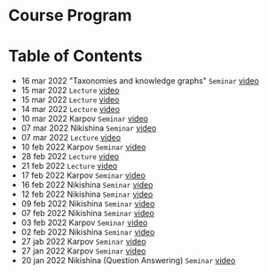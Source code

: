 # Course Program

# Table of Contents
* 16 mar 2022 "Taxonomies and knowledge graphs" `Seminar` [video](https://youtu.be/Q6tv39xklh8)
* 15 mar 2022 `Lecture` [video](https://youtu.be/3tx471492ns)
* 15 mar 2022 `Lecture` [video](https://youtu.be/3tx471492ns)
* 14 mar 2022 `Lecture` [video](https://youtu.be/4XfexInZ2_Y)
* 10 mar 2022 Karpov `Seminar` [video](https://youtu.be/q_iPz_jgBs8)
* 07 mar 2022 Nikishina `Seminar` [video](https://youtu.be/XoXLJwNQoMI)
* 07 mar 2022 `Lecture` [video](https://youtu.be/WpurEhpIkmg)
* 10 feb 2022 Karpov `Seminar` [video](https://youtu.be/RLvfrjCMje0)
* 28 feb 2022 `Lecture` [video](https://youtu.be/RI6UDhiG-T4)
* 21 feb 2022 `Lecture` [video](https://studio.youtube.com/video/WTGlb72Onao/edit)
* 17 feb 2022 Karpov `Seminar` [video](https://youtu.be/KOKUIsLwYyE)
* 16 feb 2022 Nikishina `Seminar` [video](https://youtu.be/HO62eLbIysk)
* 12 feb 2022 Nikishina `Seminar` [video](https://youtu.be/gTsy70kzZww)
* 09 feb 2022 Nikishina `Seminar` [video](https://youtu.be/5r1-SMRMfW8)
* 07 feb 2022 Nikishina `Seminar` [video](https://youtu.be/_CLJ_QI-wF4)
* 03 feb 2022 Karpov `Seminar` [video](https://youtu.be/6yWOjSy2Hak)
* 02 feb 2022 Nikishina `Seminar` [video](https://youtu.be/94_piqVQiO0)
* 27 jab 2022 Karpov `Seminar` [video](https://youtu.be/on72Ka1oaKg)
* 27 jan 2022 Karpov `Seminar` [video](https://youtu.be/UjvoMs1TIgY)
* 20 jan 2022 Nikishina (Question Answering) `Seminar` [video](https://youtu.be/oDgJb3Md3SE)